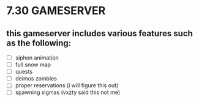 # 7.30 GAMESERVER

## this gameserver includes various features such as the following:
- [ ] siphon animation
- [ ] full snow map
- [ ] quests
- [ ] deimos zombies
- [ ] proper reservations (i will figure this out)
- [ ] spawning sigmas (vxzty said this not me)
